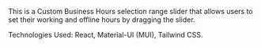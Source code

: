 This is a Custom Business Hours selection range slider that allows users to set their working and offline hours by dragging the slider.

Technologies Used: React, Material-UI (MUI), Tailwind CSS.